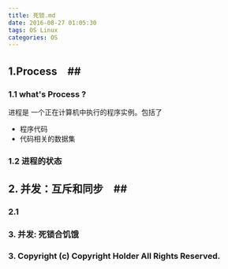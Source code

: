 ```yaml
---
title: 死锁.md
date: 2016-08-27 01:05:30
tags: OS Linux
categories: OS
---
```

## 1.Process　##
### 1.1 what's Process ? ###
进程是 一个正在计算机中执行的程序实例。包括了
* 程序代码
* 代码相关的数据集

### 1.2 进程的状态 ###

## 2. 并发：互斥和同步　##
### 2.1
### 3. 并发: 死锁合饥饿 ###
### 3. Copyright (c)  Copyright Holder All Rights Reserved.

```























































































































































































































































































































































































































































































































































```
